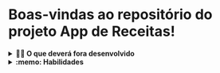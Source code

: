 # Boas-vindas ao repositório do projeto App de Receitas!


<details>
  <summary><strong>👨‍💻 O que deverá fora desenvolvido</strong></summary><br />

  Desenvolvido um app de receitas utilizando o que há de mais moderno dentro do ecossistema React: Hooks e Context API.

  Nele, deverá ser possível: ver, buscar, filtrar, favoritar e acompanhar o progresso de preparação de receitas de comidas e bebidas!

  ⚠️ A base de dados serão duas APIs distintas: uma para comidas e outra para bebidas.

  O layout tem como foco dispositivos móveis. Assim, todos os protótipos estarão desenvolvidos em telas menores.
</details>

<details>
  <summary><strong>:memo: Habilidades</strong></summary><br />

  - Utilização _Redux_ para gerenciar estado.
  - Utilização da biblioteca _React-Redux_.
  - Utilização da Context API do _React_ para gerenciar estado.
  - Utilização do _React Hook useState_.
  - Utilização do _React Hook useContext_.
  - Utilização do _React Hook useEffect_.
  - Criação Hooks customizados.
</details>

